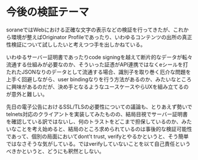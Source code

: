 # 今後の検証テーマ

soraneではWebにおける正確な文字の表示などの検証を行ってきたが、これから環境が整えばOriginator Profileであったり、いわゆるコンテンツの出所の真正性検証について試ししたいと考えつつ手を出しかねている。

いわゆるサーバー証明書であったりcode signingを越えて断片的なデータが転々流通する仕組みが必要なのか、そういった証憑がAPI連携ではなくeシールを打たれたJSONなりのデータとして流通する場合、識別子を取り巻く厄介な問題を上手く回避しながら、user bindingなりを行う方法があるのか、みたいなところに興味があるのだが、決め手となるようなユースケースやらUXを組み立てるのが意外と難しい。

先日の電子公告におけるSSL/TLSの必要性についての議論も、とりあえず勢いでtelnets対応のクライアントを実装してみたものの、結局目視でサーバー証明書を確認している訳ではないし、何のトラストをどこまで担保しているのか、みたいなことを考え始めると、結局のところ求められているのは事後的な検証可能性であって、個別の局面においてdont't trust, verifyとやるかというと、そう簡単ではなさそうな気がしている。ではverifyしていないことを以て自己責任というべきかというと、どうにも釈然としない。
